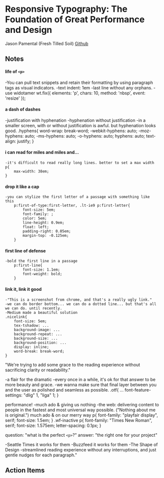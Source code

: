 # Responsive Typography: The Foundation of Great Performance and Design
Jason Pamental (Fresh Tilled Soil)
[Github](https://github.com/jeffersonlam/rwt-fluent)

## Notes
#### life of `<p>`
-You can pull text snippets and retain their formatting by using paragraph tags as visual indicators.
-text indent: 1em
-last line without any orphans.
  -use widotamer
    wt.fix({
        elements: 'p',
        chars: 10,
        method: 'nbsp',
        event: 'resize'
    });

#### a dash of dashes
-justification with hyphenation
-hyphenation without justification
-in a smaller screen, with or without justification is awful. but hyphenation looks good.
.hyphens{
    word-wrap: break-word;
    -webkit-hyphens: auto;
    -moz-hyphens: auto;
    -ms-hyphens: auto;
    -o-hyphens: auto;
    hyphens: auto;
    text-align: justify;
}

#### i can read for miles and miles and...
    -it's difficult to read really long lines. better to set a max width
    p{
        max-width: 38em;
    }

#### drop it like a cap
    -you can stylize the first letter of a passage with something like this
        p:first-of-type:first-letter, .lt-ie9 p:first-letter{
            font-size: 5em;
            font-family: ;
            color: 5em;
            line-height: 0.9em;
            float: left;
            padding-right: 0.05em;
            margin-top: -0.125em;
        }

#### first line of defense
    -bold the first line in a passage
        p:first-line{
            font-size: 1.1em;
            font-weight: bold;
        }

#### link it, link it good
    -"This is a screenshot from chrome, and that's a really ugly link."
    -we can do border bottom... we can do a dotted line... but that's all we can do. until recently.
    -Medium made a beautiful solution
    .nicelink{
        font-size: 5em;
        tex-tshadow: ...
        background-image: ...
        background-repeat: ...
        background-size: ...
        background-position: ...
        display: inline;
        word-break: break-word;
    }

"We're trying to add some grace to the reading experience without sacrificing clarity or readability."

-a flair for the dramatic
-every once in a while, it's ok for that answer to be more beauty and grace.
-we wanna make sure that final layer between you and the user as polished and seamless as possible.
    .otf{
        ...
        font-feature-settings: "dlig" 1, "liga" 1;
    }

performance!
-much ado & giving us nothing
-the web: delivering content to people in the fastest and most universal way possible.
("Nothing about me is original.")
much ado & on our merry way
p{
    font-family: "playfair display", serif;
    font-size: 1.5em;
}
.wf-inactive p{
    font-family: "Times New Roman", serif;
    font-size: 1.575em;
    letter-spacing: 0.1px;
}

question: "what is the perfect `<p>`?"
answer: "the right one for your project"

-Seattle Times
    it works for them
-Buzzfeed
    it works for them
-The Shape of Design
    -streamlined reading experience without any interruptions, and just gentle nudges for each paragraph."

## Action Items
